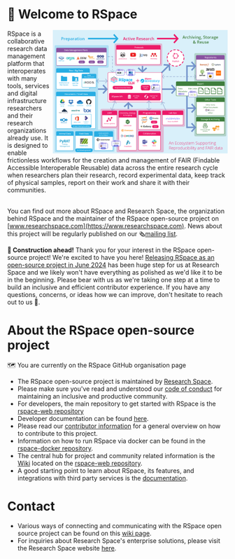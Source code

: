 # 👋 Welcome to RSpace
<picture>
 <img alt="Map of how the RSpace platform creates an ecosystem of digital tools to support workflows for preparing, conducting and reporting on research." src="https://github.com/rspace-os/rspace-marketing-resources/blob/217a4cbd3d50a1e7cc82020b3a8e69915d7b13df/main_graphic.png" width = 400 align = right>
</picture>
RSpace is a collaborative research data management platform that interoperates with many tools, services and digital infrastructure researchers and their research organizations already use. It is designed to enable frictionless workflows for the creation and management of FAIR (Findable Accessible Interoperable Reusable) data across the entire research cycle when researchers plan their research, record experimental data, keep track of physical samples, report on their work and share it with their communities.
<br><br>

You can find out more about RSpace and Research Space, the organization behind RSpace and the maintainer of the RSpace open-source project on [www.researchspace.com](https://www.researchspace.com). News about this project will be regularly published on our
🗞️[mailing list](https://mailchi.mp/bbfd16a57e72/rspace-open-source).
<br clear="right"/>

**🚧 Construction ahead!**
Thank you for your interest in the RSpace open-source project! We're excited to have you here!
[Releasing RSpace as an open-source project in June 2024](http://www.researchspace.com/blog/research-space-embraces-open-source-to-empower-fair-data-workflows) has been huge step for us at Research Space and we likely won't have everything as polished as we'd like it to be in the beginning. Please bear with us as we're taking one step at a time to build an inclusive and efficient contributor experience. If you have any questions, concerns, or ideas how we can improve, don't hesitate to reach out to us 🙏.

# About the RSpace open-source project
🗺️ You are currently on the RSpace GitHub organisation page
- The RSpace open-source project is maintained by [Research Space](https://www.researchspace.com).
- Please make sure you've read and understood our [code of conduct](https://github.com/rspace-os/.github/blob/1be658989ec362844d1f8b2ef590f28bbc989a1e/CODE_OF_CONDUCT.md) for maintaining an inclusive and productive community.
- For developers, the main repository to get started with RSpace is the [rspace-web repository](https://github.com/rspace-os/rspace-web)
- Developer documentation can be found [here](https://github.com/rspace-os/rspace-web/blob/main/DevDocs/DeveloperNotes/GettingStarted/GettingStarted.md).
- Please read our [contributor information](https://github.com/rspace-os/.github/blob/main/CONTRIBUTING.md) for a general overview on how to contribute to this project.
- Information on how to run RSpace via docker can be found in the [rspace-docker repository](https://github.com/rspace-os/rspace-docker).
- The central hub for project and community related information is the [Wiki](https://github.com/rspace-os/rspace-web/wiki/) located on the [rspace-web repository](https://github.com/rspace-os/rspace-web). 
- A good starting point to learn about RSpace, its features, and integrations with third party services is the [documentation](https://documentation.researchspace.com/).

# Contact
- Various ways of connecting and communicating with the RSpace open source project can be found on this [wiki page](https://github.com/rspace-os/rspace-web/wiki/Contact).
- For inquiries about Research Space's enterprise solutions, please visit the Research Space website [here](https://www.researchspace.com/pricing).
